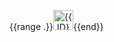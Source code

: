 {{range .}}<a href="{{.HTMLURL}}"><img src="{{.AvatarURL}}" width="32" height="32" alt="{{.ID}}"></a>{{end}}
